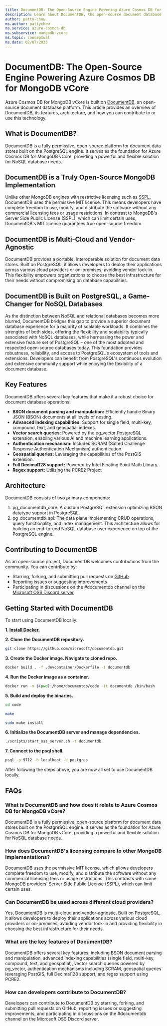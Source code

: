 ```yaml
---
title: DocumentDB: The Open-Source Engine Powering Azure Cosmos DB for MongoDB vCore
description: Learn about DocumentDB, the open-source document database platform that powers Azure Cosmos DB for MongoDB vCore, its features, architecture, and how to get started.
author: patty-chow
ms.author: pattychow
ms.service: azure-cosmos-db
ms.subservice: mongodb-vcore
ms.topic: conceptual
ms.date: 02/07/2025
---
```


# DocumentDB: The Open-Source Engine Powering Azure Cosmos DB for MongoDB vCore

Azure Cosmos DB for MongoDB vCore is built on [DocumentDB](https://aka.ms/documentdb_github), an open-source document database platform. This article provides an overview of DocumentDB, its features, architecture, and how you can contribute to or use this technology.

## What is DocumentDB?
DocumentDB is a fully permissive, open-source platform for document data stores built on the PostgreSQL engine. It serves as the foundation for Azure Cosmos DB for MongoDB vCore, providing a powerful and flexible solution for NoSQL database needs.

## DocumentDB is a Truly Open-Source MongoDB Implementation
Unlike other MongoDB engines with restrictive licensing such as [SSPL](https://en.wikipedia.org/wiki/Server_Side_Public_License), DocumentDB uses the permissive MIT license. This means developers have complete freedom to use, modify, and distribute the software without any commercial licensing fees or usage restrictions. In contrast to MongoDB's Server Side Public License (SSPL), which can limit certain uses, DocumentDB's MIT license guarantees true open-source freedom.

## DocumentDB is Multi-Cloud and Vendor-Agnostic
DocumentDB provides a portable, interoperable solution for document data stores. Built on PostgreSQL, it allows developers to deploy their applications across various cloud providers or on-premises, avoiding vendor lock-in. This flexibility empowers organizations to choose the best infrastructure for their needs without compromising on database capabilities.

## DocumentDB is Built on PostgreSQL, a Game-Changer for NoSQL Databases
As the distinction between NoSQL and relational databases becomes more blurred, DocumentDB bridges this gap to provide a superior document database experience for a majority of scalable workloads. It combines the strengths of both sides, offering the flexibility and scalability typically associated with NoSQL databases, while harnessing the power and extensive feature set of PostgreSQL – one of the most adopted and respected open-source databases today.
This foundation provides robustness, reliability, and access to PostgreSQL's ecosystem of tools and extensions. Developers can benefit from PostgreSQL's continuous evolution and extensive community support while enjoying the flexibility of a document database.

## Key Features
DocumentDB offers several key features that make it a robust choice for document database operations:
- **BSON document parsing and manipulation:** Efficiently handle Binary JSON (BSON) documents at all levels of nesting.
- **Advanced indexing capabilities:** Support for single field, multi-key, compound, text, and geospatial indexes.
- **Vector search queries:** Powered by the pg_vector PostgreSQL extension, enabling various AI and machine learning applications.
- **Authentication mechanism:** Includes SCRAM (Salted Challenge Response Authentication Mechanism) authentication.
- **Geospatial queries:** Leveraging the capabilities of the PostGIS extension.
- **Full Decimal128 support:** Powered by Intel Floating Point Math Library.
- **Regex support:** Utilizing the PCRE2 Project

## Architecture
DocumentDB consists of two primary components:
1.	pg_documentdb_core: A custom PostgreSQL extension optimizing BSON datatype support in PostgreSQL.
2.	pg_documentdb_api: The data plane implementing CRUD operations, query functionality, and index management.
This architecture allows for building an end-to-end NoSQL database user experience on top of the PostgreSQL engine.

## Contributing to DocumentDB
As an open-source project, DocumentDB welcomes contributions from the community. You can contribute by:
- Starring, forking, and submitting pull requests on [GitHub](https://aka.ms/documentdb_github)
- Reporting issues or suggesting improvements
- Participating in discussions on the #documentdb channel on the [Microsoft OSS Discord server](https://aka.ms/documentdb_discord)


## Getting Started with DocumentDB
To start using DocumentDB locally:

**1. [Install Docker.](https://docs.docker.com/engine/install/)**

**2. Clone the DocumentDB repository.**
```bash
git clone https://github.com/microsoft/documentdb.git
```

**3. Create the Docker image. Navigate to cloned repo.**
```bash
docker build . -f .devcontainer/Dockerfile -t documentdb 
```

**4. Run the Docker image as a container.**
```bash
docker run -v $(pwd):/home/documentdb/code -it documentdb /bin/bash 
```

**5. Build and deploy the binaries.**
```bash
cd code
```
```bash
make
```
```bash
sudo make install
```

**6. Initialize the DocumentDB server and manage dependencies.**

```bash
./scripts/start_oss_server.sh -t documentdb
```

**7. Connect to the psql shell.**
```bash
psql -p 9712 -h localhost -d postgres
```
After following the steps above, you are now all set to use DocumentDB locally.


## FAQs
### What is DocumentDB and how does it relate to Azure Cosmos DB for MongoDB vCore?
DocumentDB is a fully permissive, open-source platform for document data stores built on the PostgreSQL engine. It serves as the foundation for Azure Cosmos DB for MongoDB vCore, providing a powerful and flexible solution for NoSQL database needs.
### How does DocumentDB's licensing compare to other MongoDB implementations?
DocumentDB uses the permissive MIT license, which allows developers complete freedom to use, modify, and distribute the software without any commercial licensing fees or usage restrictions. This contrasts with some MongoDB providers’ Server Side Public License (SSPL), which can limit certain uses.
### Can DocumentDB be used across different cloud providers?
Yes, DocumentDB is multi-cloud and vendor-agnostic. Built on PostgreSQL, it allows developers to deploy their applications across various cloud providers or on-premises, avoiding vendor lock-in and providing flexibility in choosing the best infrastructure for their needs.
### What are the key features of DocumentDB?
DocumentDB offers several key features, including BSON document parsing and manipulation, advanced indexing capabilities (single field, multi-key, compound, text, and geospatial), vector search queries powered by pg_vector, authentication mechanisms including SCRAM, geospatial queries leveraging PostGIS, full Decimal128 support, and regex support using PCRE2.
### How can developers contribute to DocumentDB?
Developers can contribute to DocumentDB by starring, forking, and submitting pull requests on GitHub, reporting issues or suggesting improvements, and participating in discussions on the #documentdb channel on the Microsoft OSS Discord server.
